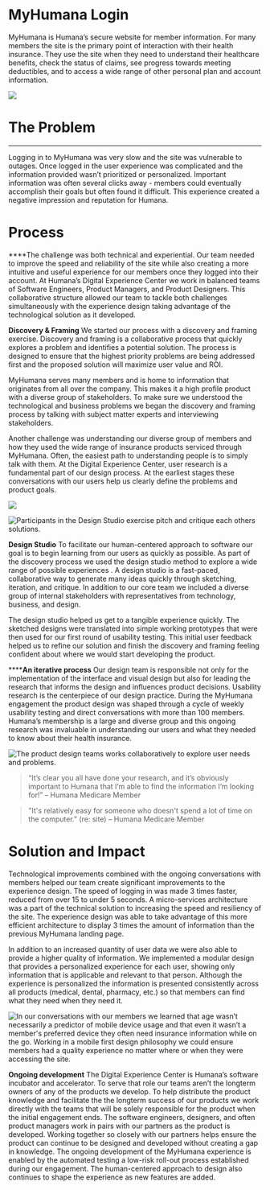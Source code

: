 # MyHumana Login
MyHumana is Humana’s secure website for member information. For many members the site is the primary point of interaction with their health insurance. They use the site when they need to understand their healthcare benefits, check the status of claims, see progress towards meeting deductibles, and to access a wide range of other personal plan and account information.


![](https://d2mxuefqeaa7sj.cloudfront.net/s_4111FDF69B5DB0898CC34E408F6B3A12C6CDC9DD8B4085D5668761D2B1E112F2_1514756831172_MyHumana_Laptop_wide.jpg)



# The Problem 
****
Logging in to MyHumana was very slow and the site was vulnerable to outages. Once logged in the user experience was complicated and the information provided wasn’t prioritized or personalized. Important information was often several clicks away - members could eventually accomplish their goals but often found it difficult. This experience created a negative impression and reputation for Humana.


# Process

****The challenge was both technical and experiential. Our team needed to improve the speed and reliability of the site while also creating a more intuitive and useful experience for our members once they logged into their account. At Humana’s Digital Experience Center we work in balanced teams of Software Engineers, Product Managers, and Product Designers. This collaborative structure allowed our team to tackle both challenges simultaneously with the experience design taking advantage of the technological solution as it developed. 

**Discovery & Framing** 
We started our process with a discovery and framing exercise. Discovery and framing is a collaborative process that quickly explores a problem and identifies a potential solution. The process is designed to ensure that the highest priority problems are being addressed first and the proposed solution will maximize user value and ROI. 

MyHumana serves many members and is home to information that originates from all over the company. This makes it a high profile product with a diverse group of stakeholders. To make sure we understood the technological and business problems we began the discovery and framing process by talking with subject matter experts and interviewing stakeholders. 

Another challenge was understanding our diverse group of members and how they used the wide range of insurance products serviced through MyHumana. Often, the easiest path to understanding people is to simply talk with them. At the Digital Experience Center, user research is a fundamental part of our design process. At the earliest stages these conversations with our users help us clearly define the problems and product goals. 


![](https://d2mxuefqeaa7sj.cloudfront.net/s_4111FDF69B5DB0898CC34E408F6B3A12C6CDC9DD8B4085D5668761D2B1E112F2_1514759318005_FullSizeRender3_cropped_cool.jpg)

![Participants in the Design Studio exercise pitch and critique each others solutions. ](https://d2mxuefqeaa7sj.cloudfront.net/s_4111FDF69B5DB0898CC34E408F6B3A12C6CDC9DD8B4085D5668761D2B1E112F2_1514759323140_FullSizeRender7_cropped_cool.jpg)


**Design Studio**
To facilitate our human-centered approach to software our goal is to begin learning from our users as quickly as possible. As part of the discovery process we used the design studio method to explore a wide range of possible experiences . A design studio is a fast-paced, collaborative way to generate many ideas quickly through sketching, iteration, and critique. In addition to our core team we included a diverse group of internal stakeholders with representatives from technology, business, and design. 

The design studio helped us get to a tangible experience quickly. The sketched designs were translated into simple working prototypes that were then used for our first round of usability testing. This initial user feedback helped us to refine our solution and finish the discovery and framing feeling confident about where we would start developing the product. 

******An iterative process**
Our design team is responsible not only for the implementation of the interface and visual design but also for leading the research that informs the design and influences product decisions. Usability research is the centerpiece of our design practice. During the MyHumana engagement the product design was shaped through a cycle of weekly usability testing and direct conversations with more than 100 members. Humana’s membership is a large and diverse group and this ongoing research was invaluable in understanding our users and what they needed to know about their health insurance. 

![The product design teams works collaboratively to explore user needs and problems. ](https://d2mxuefqeaa7sj.cloudfront.net/s_4111FDF69B5DB0898CC34E408F6B3A12C6CDC9DD8B4085D5668761D2B1E112F2_1514759342292_FullSizeRender2_cropped_cool.jpg)

> “It’s clear you all have done your research, and it’s obviously important to Humana that I’m able to find the information I’m looking for!”
> – Humana Medicare Member


> "It's relatively easy for someone who doesn't spend a lot of time on the computer." (re: site)
> – Humana Medicare Member



# Solution and Impact

Technological improvements combined with the ongoing conversations with members helped our team create significant improvements to the experience design. The speed of logging in was made 3 times faster, reduced from over 15 to under 5 seconds. A micro-services architecture was a part of the technical solution to increasing the speed and resiliency of the site. The experience design was able to take advantage of this more efficient architecture to display 3 times the amount of information than the previous MyHumana landing page. 

In addition to an increased quantity of user data we were also able to provide a higher quality of information. We implemented a modular design that provides a personalized experience for each user, showing only information that is applicable and relevant to that person. Although the experience is personalized the information is presented consistently across all products (medical, dental, pharmacy, etc.) so that members can find what they need when they need it.  


![In our conversations with our members we learned that age wasn’t necessarily a predictor of mobile device usage and that even it wasn’t a member's preferred device they often need insurance information while on the go. Working in a mobile first design philosophy we could ensure members had a quality experience no matter where or when they were accessing the site. 
](https://d2mxuefqeaa7sj.cloudfront.net/s_4111FDF69B5DB0898CC34E408F6B3A12C6CDC9DD8B4085D5668761D2B1E112F2_1514756851961_MyHumana_promo_slide_no_text.jpg)


**Ongoing development**
The Digital Experience Center is Humana’s software incubator and accelerator. To serve that role our teams aren’t the longterm owners of any of the products we develop. To help distribute the product knowledge and facilitate the the longterm success of our products we work directly with the teams that will be solely responsible for the product when the initial engagement ends. The software engineers, designers, and often product managers work in pairs with our partners as the product is developed. Working together so closely with our partners helps ensure the product can continue to be designed and developed without creating a gap in knowledge. The ongoing development of the MyHumana experience is enabled by the automated testing a low-risk roll-out process established during our engagement. The human-centered approach to design also continues to shape the experience as new features are added. 

